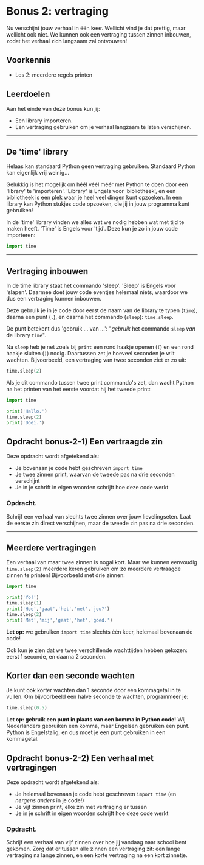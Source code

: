 # Bonus 2: vertraging

Nu verschijnt jouw verhaal in één keer. Wellicht vind je dat prettig, maar wellicht ook niet. We kunnen ook een vertraging tussen zinnen inbouwen, zodat het verhaal zich langzaam zal ontvouwen!

## Voorkennis

* Les 2: meerdere regels printen

## Leerdoelen

Aan het einde van deze bonus kun jij:

* Een library importeren.
* Een vertraging gebruiken om je verhaal langzaam te laten verschijnen.

****



## De 'time' library

Helaas kan standaard Python geen vertraging gebruiken. Standaard Python kan eigenlijk vrij weinig...

Gelukkig is het mogelijk om héél véél méér met Python te doen door een 'library' te 'importeren'. 'Library' is Engels voor 'bibliotheek', en een bibliotheek is een plek waar je heel veel dingen kunt opzoeken. In een library kan Python stukjes code opzoeken, die jij in jouw programma kunt gebruiken!

In de 'time' library vinden we alles wat we nodig hebben wat met tijd te maken heeft. 'Time' is Engels voor 'tijd'. Deze kun je zo in jouw code importeren:

```python
import time
```

****




## Vertraging inbouwen

In de time library staat het commando 'sleep'. 'Sleep' is Engels voor 'slapen'. Daarmee doet jouw code eventjes helemaal niets, waardoor we dus een vertraging kunnen inbouwen.

Deze gebruik je in je code door eerst de naam van de library te typen (`time`), daarna een punt (`.`), en daarna het commando (`sleep`): `time.sleep`.

De punt betekent dus 'gebruik ... van ...': "*gebruik* het commando `sleep` *van* de library `time`".

Na `sleep` heb je net zoals bij `print` een rond haakje openen (`(`) en een rond haakje sluiten (`)`) nodig. Daartussen zet je hoeveel seconden je wilt wachten. Bijvoorbeeld, een vertraging van twee seconden ziet er zo uit:

```python
time.sleep(2)
```

Als je dit commando tussen twee print commando's zet, dan wacht Python na het printen van het eerste voordat hij het tweede print:

```python
import time

print('Hallo.')
time.sleep(2)
print('Doei.')
```


## Opdracht bonus-2-1\) Een vertraagde zin

Deze opdracht wordt afgetekend als:

* Je bovenaan je code hebt geschreven `import time`
* Je twee zinnen print, waarvan de tweede pas na drie seconden verschijnt
* Je in je schrift in eigen woorden schrijft hoe deze code werkt

### Opdracht.

Schrijf een verhaal van slechts twee zinnen over jouw lievelingseten. Laat de eerste zin direct verschijnen, maar de tweede zin pas na drie seconden.




****

## Meerdere vertragingen

Een verhaal van maar twee zinnen is nogal kort. Maar we kunnen eenvoudig `time.sleep(2)` meerdere keren gebruiken om zo meerdere vertraagde zinnen te printen! Bijvoorbeeld met drie zinnen:


```python
import time

print('Yo!')
time.sleep(1)
print('Hoe','gaat','het','met','jou?')
time.sleep(2)
print('Met','mij','gaat','het','goed.')
```

**Let op:** we gebruiken `import time` slechts één keer, helemaal bovenaan de code!

Ook kun je zien dat we twee verschillende wachttijden hebben gekozen: eerst 1 seconde, en daarna 2 seconden.

## Korter dan een seconde wachten

Je kunt ook korter wachten dan 1 seconde door een kommagetal in te vullen. Om bijvoorbeeld een halve seconde te wachten, programmeer je:

```python
time.sleep(0.5)
```

**Let op: gebruik een punt in plaats van een komma in Python code!** Wij Nederlanders gebruiken een komma, maar Engelsen gebruiken een punt. Python is Engelstalig, en dus moet je een punt gebruiken in een kommagetal.




## Opdracht bonus-2-2\) Een verhaal met vertragingen

Deze opdracht wordt afgetekend als:

* Je helemaal bovenaan je code hebt geschreven `import time` (en _nergens anders_ in je code!)
* Je vijf zinnen print, elke zin met vertraging er tussen
* Je in je schrift in eigen woorden schrijft hoe deze code werkt

### Opdracht.

Schrijf een verhaal van vijf zinnen over hoe jij vandaag naar school bent gekomen. Zorg dat er tussen alle zinnen een vertraging zit: een lange vertraging na lange zinnen, en een korte vertraging na een kort zinnetje.


